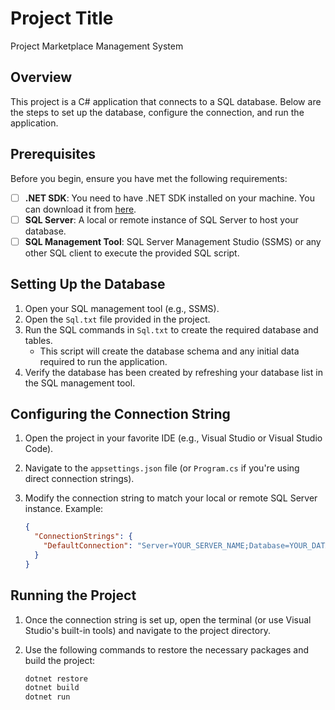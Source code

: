 # Project Title
Project Marketplace Management System
## Overview

This project is a C# application that connects to a SQL database. Below are the steps to set up the database, configure the connection, and run the application.

## Prerequisites

Before you begin, ensure you have met the following requirements:
- [ ] **.NET SDK**: You need to have .NET SDK installed on your machine. You can download it from [here](https://dotnet.microsoft.com/download).
- [ ] **SQL Server**: A local or remote instance of SQL Server to host your database.
- [ ] **SQL Management Tool**: SQL Server Management Studio (SSMS) or any other SQL client to execute the provided SQL script.
  
## Setting Up the Database

1. Open your SQL management tool (e.g., SSMS).
2. Open the `Sql.txt` file provided in the project.
3. Run the SQL commands in `Sql.txt` to create the required database and tables.
   - This script will create the database schema and any initial data required to run the application.
4. Verify the database has been created by refreshing your database list in the SQL management tool.

## Configuring the Connection String

1. Open the project in your favorite IDE (e.g., Visual Studio or Visual Studio Code).
2. Navigate to the `appsettings.json` file (or `Program.cs` if you're using direct connection strings).
3. Modify the connection string to match your local or remote SQL Server instance. Example:

   ```json
   {
     "ConnectionStrings": {
       "DefaultConnection": "Server=YOUR_SERVER_NAME;Database=YOUR_DATABASE_NAME;User Id=YOUR_USERNAME;Password=YOUR_PASSWORD;"
     }
   }

## Running the Project

1. Once the connection string is set up, open the terminal (or use Visual Studio's built-in tools) and navigate to the project directory.
2. Use the following commands to restore the necessary packages and build the project:

   ```bash
   dotnet restore
   dotnet build
   dotnet run
